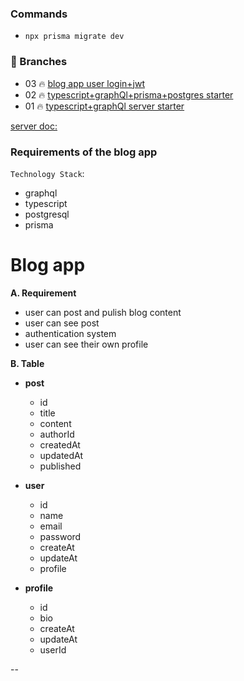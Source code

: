 ###    Commands

-  `npx prisma migrate dev`



###    🎲 Branches

- 03 🔥 [blog app user login+jwt](https://github.com/bappasahabapi/bolg-app-graphQL-prisma-postgres-ts/tree/log/03/v1/user-login)
- 02 🔥 [typescript+graphQl+prisma+postgres starter](https://github.com/bappasahabapi/bolg-app-graphQL-prisma-postgres-ts/tree/bappa/02/prisma-postgres-graphQL-typeScript-starter)
- 01 🔥 [typescript+graphQl server starter](https://github.com/bappasahabapi/bolg-app-graphQL-prisma-postgres-ts/tree/bappa/01/graphL-typescript-starter)

[server doc:](https://www.apollographql.com/docs/apollo-server/)



### Requirements of the blog app
`Technology Stack`:
- graphql
- typescript
- postgresql
- prisma

# Blog app

**A. Requirement**
- user can post and pulish blog content
- user can see post 
- authentication system
- user can see their own profile

**B. Table**

- **post**
    - id
    - title
    - content
    - authorId
    - createdAt
    - updatedAt
    - published

- **user**
    - id
    - name
    - email
    - password
    - createAt
    - updateAt
    - profile

- **profile**
    - id
    - bio
    - createAt
    - updateAt
    - userId



--



